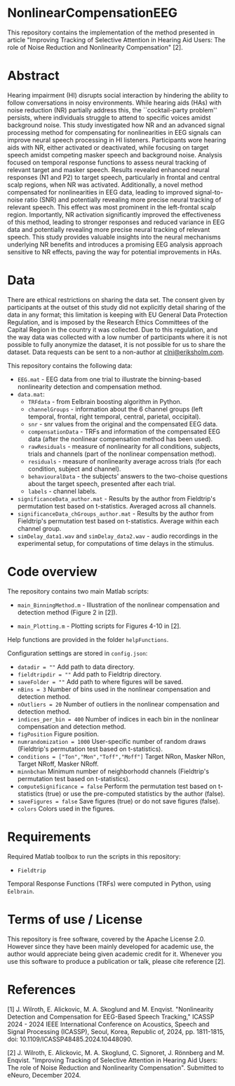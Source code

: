 # NonlinearCompensationEEG

This repository contains the implementation of the method presented in article "Improving Tracking of Selective Attention in Hearing Aid Users: The role of Noise Reduction and Nonlinearity Compensation" [2].

#  Abstract
Hearing impairment (HI) disrupts social interaction by hindering the ability to follow conversations in noisy environments. While hearing aids (HAs) with noise reduction (NR) partially address this, the ``cocktail-party problem'' persists, where individuals struggle to attend to specific voices amidst background noise. This study investigated how NR and an advanced signal processing method for compensating for nonlinearities in EEG signals can improve neural speech processing in HI listeners. Participants wore hearing aids with NR, either activated or deactivated, while focusing on target speech amidst competing masker speech and background noise. Analysis focused on temporal response functions to assess neural tracking of relevant target and masker speech. Results revealed enhanced neural responses (N1 and P2) to target speech, particularly in frontal and central scalp regions, when NR was activated. Additionally, a novel method compensated for nonlinearities in EEG data, leading to improved signal-to-noise ratio (SNR) and potentially revealing more precise neural tracking of relevant speech. This effect was most prominent in the left-frontal scalp region. Importantly, NR activation significantly improved the effectiveness of this method, leading to stronger responses and reduced variance in EEG data and potentially revealing more precise neural tracking of relevant speech. This study provides valuable insights into the neural mechanisms underlying NR benefits and introduces a promising EEG analysis approach sensitive to NR effects, paving the way for potential improvements in HAs.

#  Data
There are ethical restrictions on sharing the data set. The consent given by participants at the outset of this study did not explicitly detail sharing of the data in any format; this limitation is keeping with EU General Data Protection Regulation, and is imposed by the Research Ethics Committees of the Capital Region in the country it was collected. Due to this regulation, and the way data was collected with a low number of participants where it is not possible to fully anonymize the dataset, it is not possible for us to share the dataset. Data requests can be sent to a non-author at clni@eriksholm.com.

This repository contains the following data:
* `EEG.mat` - EEG data from one trial to illustrate the binning-based nonlinearity detection and compensation method.
* `data.mat`:
  * `TRFdata` - from Eelbrain boosting algorithm in Python.
  * `channelGroups` - information about the 6 channel groups (left temporal, frontal, right temporal, central, parietal, occipital).
  * `snr` - snr values from the original and the compensated EEG data.
  * `compensationData` - TRFs and information of the compensated EEG data (after the nonlinear compensation method has been used).
  * `rawResiduals` - measure of nonlinearity for all conditions, subjects, trials and channels (part of the nonlinear compensation method).
  * `residuals` - measure of nonlinearity average across trials (for each condition, subject and channel).
  * `behaviouralData` - the subjects' answers to the two-choise questions about the target speech, presented after each trial.
  * `labels` - channel labels.
* `significanceData_author.mat` - Results by the author from Fieldtrip's permutation test based on t-statistics. Averaged across all channels.
* `significanceData_chGroups_author.mat` - Results by the author from Fieldtrip's permutation test based on t-statistics. Average within each channel group.
* `simDelay_data1.wav` and `simDelay_data2.wav` - audio recordings in the experimental setup, for computations of time delays in the stimulus.

#  Code overview

The repository contains two main Matlab scripts:

* `main_BinningMethod.m` - Illustration of the nonlinear compensation and detection method (Figure 2 in [2]).

*  `main_Plotting.m` - Plotting scripts for Figures 4-10 in [2].

Help functions are provided in the folder `helpFunctions`.

Configuration settings are stored in `config.json`:

* `datadir = ""` Add path to data directory.
* `fieldtripdir = ""` Add path to Fieldtrip directory.
* `saveFolder = ""` Add path to where figures will be saved. 
* `nBins = 3` Number of bins used in the nonlinear compensation and detection method.
* `nOutliers = 20` Number of outliers in the nonlinear compensation and detection method.
* `indices_per_bin = 400` Number of indices in each bin in the nonlinear compensation and detection method.
* `figPosition` Figure position.
* `numrandomization = 1000` User-specific number of random draws (Fieldtrip's permutation test based on t-statistics).
* `conditions = ["Ton","Mon","Toff","Moff"]` Target NRon, Masker NRon, Target NRoff, Masker NRoff.
* `minnbchan` Minimum number of neighborhodd channels (Fieldtrip's permutation test based on t-statistics).
* `computeSignificance = false` Perform the permutation test based on t-statistics (true) or use the pre-computed statistics by the author (false).
* `saveFigures = false` Save figures (true) or do not save figures (false).
* `colors` Colors used in the figures.

#  Requirements

Required Matlab toolbox to run the scripts in this repository:

* `Fieldtrip`

Temporal Response Functions (TRFs) were computed in Python, using `Eelbrain`.


# Terms of use / License

This repository is free software, covered by the Apache License 2.0. However since they have been mainly developed for academic use, the author would appreciate being given academic credit for it. Whenever you use this software to produce a publication or talk, please cite reference [2].

# References
[1] J. Wilroth, E. Alickovic, M. A. Skoglund and M. Enqvist. "Nonlinearity Detection and Compensation for EEG-Based Speech Tracking," ICASSP 2024 - 2024 IEEE International Conference on Acoustics, Speech and Signal Processing (ICASSP), Seoul, Korea, Republic of, 2024, pp. 1811-1815, doi: 10.1109/ICASSP48485.2024.10448090.

[2] J. Wilroth, E. Alickovic, M. A. Skoglund, C. Signoret, J. Rönnberg and M. Enqvist. "Improving Tracking of Selective Attention in Hearing Aid Users: The role of Noise Reduction and Nonlinearity Compensation". Submitted to eNeuro, December 2024.
